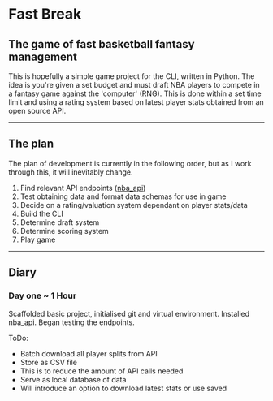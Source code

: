 # Fast Break
## The game of fast basketball fantasy management

This is hopefully a simple game project for the CLI, written in Python.
The idea is you're given a set budget and must draft NBA players to compete in a fantasy game against the
'computer' (RNG). This is done within a set time limit and using a rating system based on latest player stats
obtained from an open source API.

***
## The plan
The plan of development is currently in the following order, but as I work through this, it will inevitably
change.

1. Find relevant API endpoints ([nba_api](https://github.com/swar/nba_api/tree/master))
2. Test obtaining data and format data schemas for use in game
3. Decide on a rating/valuation system dependant on player stats/data
4. Build the CLI
5. Determine draft system
6. Determine scoring system
7. Play game

***

## Diary
### Day one ~ 1 Hour
Scaffolded basic project, initialised git and virtual environment.
Installed nba_api.
Began testing the endpoints.

ToDo:
* Batch download all player splits from API
* Store as CSV file
* This is to reduce the amount of API calls needed
* Serve as local database of data
* Will introduce an option to download latest stats or use saved


